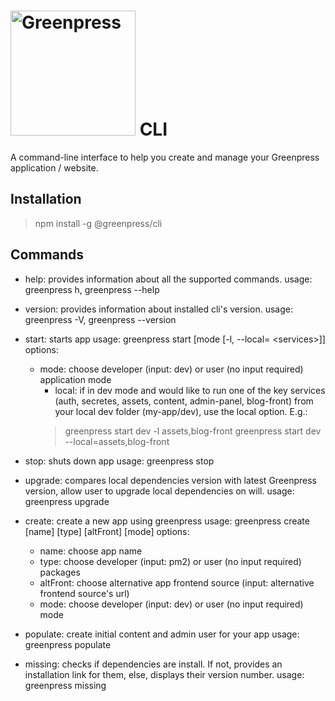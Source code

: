 # <img src="https://www.greenpress.info/logo.png" alt="Greenpress" width="200"/>  CLI

A command-line interface to help you create and manage your Greenpress application / website.

## Installation
> npm install -g @greenpress/cli

## Commands
* help: provides information about all the supported commands.
  usage: greenpress h, greenpress --help

* version: provides information about installed cli's version.
  usage: greenpress -V, greenpress --version

* start: starts app
  usage: greenpress start [mode [-l, --local= \<services\>]]
  options:
    * mode: choose developer (input: dev) or user (no input required) application mode
      * local: if in dev mode and would like to run one of the key services (auth, secretes, assets, content, admin-panel, blog-front) from your local dev folder (my-app/dev), use the local option. E.g.:
	  > greenpress start dev -l assets,blog-front
      > greenpress start dev --local=assets,blog-front

* stop: shuts down app
  usage: greenpress stop

* upgrade: compares local dependencies version with latest Greenpress version, allow user to upgrade local dependencies on will.
  usage: greenpress upgrade

* create: create a new app using greenpress
  usage: greenpress create [name] [type] [altFront] [mode]
  options:
    * name: choose app name
    * type: choose developer (input: pm2) or user (no input required) packages
    * altFront: choose alternative app frontend source (input: alternative frontend source's url)
    * mode: choose developer (input: dev) or user (no input required) mode

* populate: create initial content and admin user for your app
  usage: greenpress populate

* missing: checks if dependencies are install. If not, provides an installation link for them, else, displays their version number.
  usage: greenpress missing
